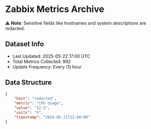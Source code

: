 # Zabbix Metrics Archive

⚠️ **Note**: Sensitive fields like hostnames and system descriptions are redacted.

## Dataset Info
- Last Updated: 2025-05-22 17:00 UTC
- Total Metrics Collected: 992
- Update Frequency: Every (1) hour

## Data Structure
```json
{
    "host": "redacted",
    "metric": "CPU Usage",
    "value": "12.5",
    "units": "%",
    "timestamp": "2024-05-21T12:00:00"
}
```
